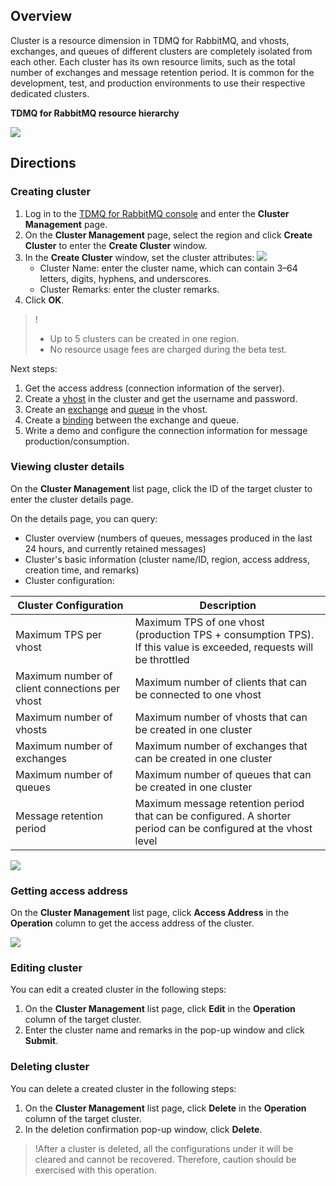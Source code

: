 ## Overview

Cluster is a resource dimension in TDMQ for RabbitMQ, and vhosts, exchanges, and queues of different clusters are completely isolated from each other. Each cluster has its own resource limits, such as the total number of exchanges and message retention period. It is common for the development, test, and production environments to use their respective dedicated clusters.

**TDMQ for RabbitMQ resource hierarchy**

![](https://main.qcloudimg.com/raw/ab2a9f171e67d6b7f090554f34b9ee09.svg)

## Directions

### Creating cluster

1. Log in to the [TDMQ for RabbitMQ console](https://console.cloud.tencent.com/tdmq) and enter the **Cluster Management** page.
2. On the **Cluster Management** page, select the region and click **Create Cluster** to enter the **Create Cluster** window.
3. In the **Create Cluster** window, set the cluster attributes:
   ![](https://main.qcloudimg.com/raw/f57c3cb1baf598ca8a7de47def4d0981.png)
   - Cluster Name: enter the cluster name, which can contain 3–64 letters, digits, hyphens, and underscores.
   - Cluster Remarks: enter the cluster remarks.
4. Click **OK**.
> !
> - Up to 5 clusters can be created in one region.
> - No resource usage fees are charged during the beta test.

Next steps:

1. Get the access address (connection information of the server).
2. Create a [vhost](https://intl.cloud.tencent.com/document/product/1112/43073) in the cluster and get the username and password. 
3. Create an [exchange](https://intl.cloud.tencent.com/document/product/1112/43074) and [queue](https://intl.cloud.tencent.com/document/product/1112/43075) in the vhost.
4. Create a [binding](https://intl.cloud.tencent.com/document/product/1112/43076) between the exchange and queue. 
5. Write a demo and configure the connection information for message production/consumption.

### Viewing cluster details

On the **Cluster Management** list page, click the ID of the target cluster to enter the cluster details page.

On the details page, you can query:

- Cluster overview (numbers of queues, messages produced in the last 24 hours, and currently retained messages)
- Cluster's basic information (cluster name/ID, region, access address, creation time, and remarks)
- Cluster configuration:

| Cluster Configuration | Description |
| --------------------------- | ------------------------------------------------------------ |
| Maximum TPS per vhost                      |  Maximum TPS of one vhost (production TPS + consumption TPS). If this value is exceeded, requests will be throttled |
| Maximum number of client connections per vhost | Maximum number of clients that can be connected to one vhost       |
| Maximum number of vhosts | Maximum number of vhosts that can be created in one cluster |
| Maximum number of exchanges | Maximum number of exchanges that can be created in one cluster |
| Maximum number of queues | Maximum number of queues that can be created in one cluster |
| Message retention period | Maximum message retention period that can be configured. A shorter period can be configured at the vhost level |

![](https://main.qcloudimg.com/raw/55873d8a2749a2649d943d209d73a1fb.png)

### Getting access address

On the **Cluster Management** list page, click **Access Address** in the **Operation** column to get the access address of the cluster.

![](https://main.qcloudimg.com/raw/0238d2d64bd896704ebef400fc08a7f1.png)

### Editing cluster

You can edit a created cluster in the following steps:

1. On the **Cluster Management** list page, click **Edit** in the **Operation** column of the target cluster.
2. Enter the cluster name and remarks in the pop-up window and click **Submit**.

### Deleting cluster

You can delete a created cluster in the following steps:

1. On the **Cluster Management** list page, click **Delete** in the **Operation** column of the target cluster.
2. In the deletion confirmation pop-up window, click **Delete**.

> !After a cluster is deleted, all the configurations under it will be cleared and cannot be recovered. Therefore, caution should be exercised with this operation.
